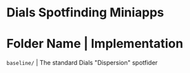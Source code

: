 # Dials Spotfinding Miniapps

Folder Name | Implementation
============================
`baseline/`     | The standard Dials "Dispersion" spotfider

